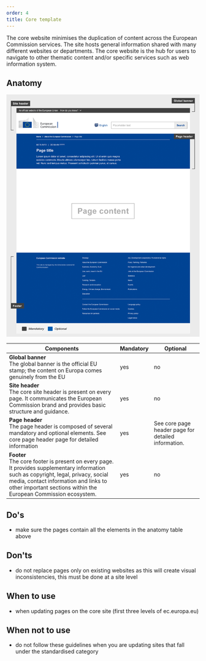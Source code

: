 ```yaml
---
order: 4
title: Core template
---
```

The core website minimises the duplication of content across the European Commission services. The site hosts general information shared with many different websites or departments. The core website is the hub for users to navigate to other thematic content and/or specific services such as web information system.

## Anatomy

![anatomy](/cms-images/core-template.png "Core website")

| Components                                                                                                                                                                                                                                           | Mandatory | Optional                                            |
| ---------------------------------------------------------------------------------------------------------------------------------------------------------------------------------------------------------------------------------------------------- | --------- | --------------------------------------------------- |
| **Global banner**<br />The global banner is the official EU stamp; the content on Europa comes genuinely from the EU                                                                                                                                 | yes       | no                                                  |
| **Site header**<br /> The core site header is present on every page. It communicates the European Commission brand and provides basic structure and guidance.                                                                                        | yes       | no                                                  |
| **Page header**<br />The page header is composed of several mandatory and optional elements. See core page header page for detailed information                                                                                                      | yes       | See core page header page for detailed information. |
| **Footer**<br />The core footer is present on every page. It provides supplementary information such as copyright, legal, privacy, social media, contact information and links to other important sections within the European Commission ecosystem. | yes       | no                                                  |

## Do's

- make sure the pages contain all the elements in the anatomy table above

## Don'ts

- do not replace pages only on existing websites as this will create visual inconsistencies, this must be done at a site level

## When to use

- when updating pages on the core site (first three levels of ec.europa.eu)

## When not to use

- do not follow these guidelines when you are updating sites that fall under the standardised category
